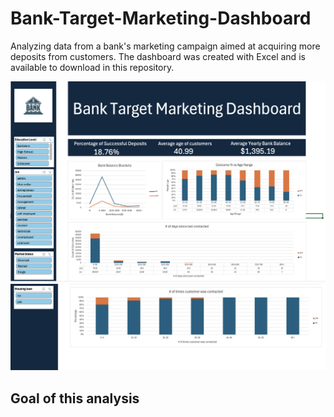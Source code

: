 # Bank-Target-Marketing-Dashboard
Analyzing data from a bank's marketing campaign aimed at acquiring more deposits from customers. The dashboard was created with Excel and is available to download in this repository.

![](./excel-dashboard-screenshot1.png)
![](./excel-dashboard-screenshot2.png)

## Goal of this analysis
